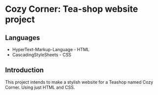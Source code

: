 # Cozy Corner: Tea-shop website project

## Languages
* HyperText-Markup-Language - HTML
* CascadingStyleSheets - CSS

## Introduction
This project intends to make a stylish website for a Teashop named Cozy Corner. Using just HTML and CSS. 
